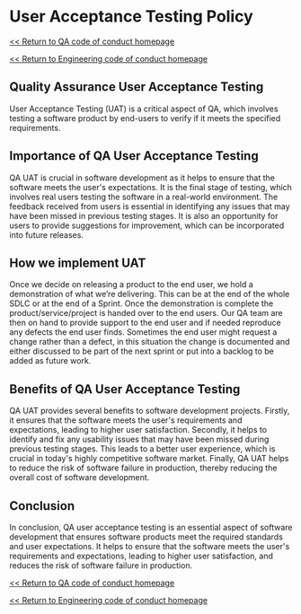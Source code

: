 # User Acceptance Testing Policy

[<< Return to QA code of conduct homepage](https://github.com/383Project/qa-code-of-conduct)

[<< Return to Engineering code of conduct homepage](https://github.com/383Project/engineering-code-of-conduct)

## Quality Assurance User Acceptance Testing
User Acceptance Testing (UAT) is a critical aspect of QA, which involves testing a software product by end-users to verify if it meets the specified requirements.
## Importance of QA User Acceptance Testing
QA UAT is crucial in software development as it helps to ensure that the software meets the user's expectations. It is the final stage of testing, which involves real users testing the software in a real-world environment. The feedback received from users is essential in identifying any issues that may have been missed in previous testing stages. It is also an opportunity for users to provide suggestions for improvement, which can be incorporated into future releases.
## How we implement UAT
Once we decide on releasing a product to the end user, we hold a demonstration of what we’re delivering. This can be at the end of the whole SDLC or at the end of a Sprint. Once the demonstration is complete the product/service/project is handed over to the end users. Our QA team are then on hand to provide support to the end user and if needed reproduce any defects the end user finds. Sometimes the end user might request a change rather than a defect, in this situation the change is documented and either discussed to be part of the next sprint or put into a backlog to be added as future work.
## Benefits of QA User Acceptance Testing
QA UAT provides several benefits to software development projects. Firstly, it ensures that the software meets the user's requirements and expectations, leading to higher user satisfaction. Secondly, it helps to identify and fix any usability issues that may have been missed during previous testing stages. This leads to a better user experience, which is crucial in today's highly competitive software market. Finally, QA UAT helps to reduce the risk of software failure in production, thereby reducing the overall cost of software development.
## Conclusion
In conclusion, QA user acceptance testing is an essential aspect of software development that ensures software products meet the required standards and user expectations. It helps to ensure that the software meets the user's requirements and expectations, leading to higher user satisfaction, and reduces the risk of software failure in production.

[<< Return to QA code of conduct homepage](https://github.com/383Project/qa-code-of-conduct)

[<< Return to Engineering code of conduct homepage](https://github.com/383Project/engineering-code-of-conduct)
